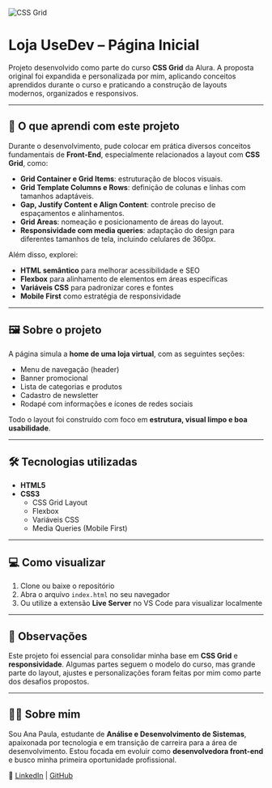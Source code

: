 ![CSS Grid](https://imgur.com/KfurviO.png)

# Loja UseDev – Página Inicial

Projeto desenvolvido como parte do curso **CSS Grid** da Alura. A proposta original foi expandida e personalizada por mim, aplicando conceitos aprendidos durante o curso e praticando a construção de layouts modernos, organizados e responsivos.

---

## 🧠 O que aprendi com este projeto

Durante o desenvolvimento, pude colocar em prática diversos conceitos fundamentais de **Front-End**, especialmente relacionados a layout com **CSS Grid**, como:

- **Grid Container e Grid Items**: estruturação de blocos visuais.
- **Grid Template Columns e Rows**: definição de colunas e linhas com tamanhos adaptáveis.
- **Gap, Justify Content e Align Content**: controle preciso de espaçamentos e alinhamentos.
- **Grid Areas**: nomeação e posicionamento de áreas do layout.
- **Responsividade com media queries**: adaptação do design para diferentes tamanhos de tela, incluindo celulares de 360px.

Além disso, explorei:
- **HTML semântico** para melhorar acessibilidade e SEO
- **Flexbox** para alinhamento de elementos em áreas específicas
- **Variáveis CSS** para padronizar cores e fontes
- **Mobile First** como estratégia de responsividade

---

## 🖼️ Sobre o projeto

A página simula a **home de uma loja virtual**, com as seguintes seções:

- Menu de navegação (header)
- Banner promocional
- Lista de categorias e produtos
- Cadastro de newsletter
- Rodapé com informações e ícones de redes sociais

Todo o layout foi construído com foco em **estrutura, visual limpo e boa usabilidade**.

---

## 🛠️ Tecnologias utilizadas

- **HTML5**
- **CSS3**
  - CSS Grid Layout
  - Flexbox
  - Variáveis CSS
  - Media Queries (Mobile First)

---

## 💻 Como visualizar

1. Clone ou baixe o repositório
2. Abra o arquivo `index.html` no seu navegador
3. Ou utilize a extensão **Live Server** no VS Code para visualizar localmente

---

## 📌 Observações

Este projeto foi essencial para consolidar minha base em **CSS Grid** e **responsividade**. Algumas partes seguem o modelo do curso, mas grande parte do layout, ajustes e personalizações foram feitas por mim como parte dos desafios propostos.

---

## 🙋‍♀️ Sobre mim

Sou Ana Paula, estudante de **Análise e Desenvolvimento de Sistemas**, apaixonada por tecnologia e em transição de carreira para a área de desenvolvimento. Estou focada em evoluir como **desenvolvedora front-end** e busco minha primeira oportunidade profissional.

🔗 [LinkedIn](https://www.linkedin.com/in/ana-paula-gomes-9baa061a3/) | [GitHub](https://github.com/anapgomes41)
